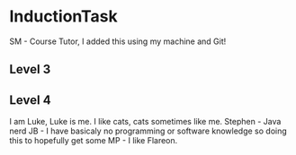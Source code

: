# InductionTask
SM - Course Tutor, I added this using my machine and Git!
## Level 3
## Level 4
I am Luke, Luke is me. I like cats, cats sometimes like me.
Stephen - Java nerd
JB - I have basicaly no programming or software knowledge so doing this to hopefully get some
MP - I like Flareon. 
